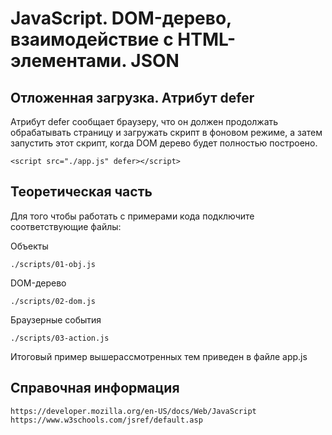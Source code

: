 # JavaScript. DOM-дерево, взаимодействие с HTML-элементами. JSON

## Отложенная загрузка. Атрибут defer

Атрибут defer сообщает браузеру, что он должен продолжать обрабатывать страницу
и загружать скрипт в фоновом режиме, а затем запустить этот скрипт, когда
DOM дерево будет полностью построено.

    <script src="./app.js" defer></script>

## Теоретическая часть

Для того чтобы работать с примерами кода подключите соответствующие файлы:

Объекты

    ./scripts/01-obj.js

DOM-дерево

    ./scripts/02-dom.js

Браузерные события

    ./scripts/03-action.js

Итоговый пример вышерассмотренных тем приведен в файле app.js

## Справочная информация

    https://developer.mozilla.org/en-US/docs/Web/JavaScript
    https://www.w3schools.com/jsref/default.asp
